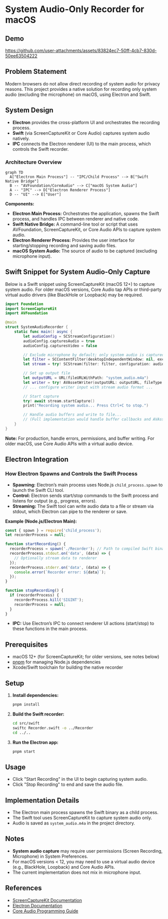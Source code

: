 # System Audio-Only Recorder for macOS

## Demo



https://github.com/user-attachments/assets/83824ec7-50ff-4cb7-830d-50ee63504222



## Problem Statement

Modern browsers do not allow direct recording of system audio for privacy reasons. This project provides a native solution for recording only system audio (excluding the microphone) on macOS, using Electron and Swift.

## System Design

- **Electron** provides the cross-platform UI and orchestrates the recording process.
- **Swift** (via ScreenCaptureKit or Core Audio) captures system audio natively.
- **IPC** connects the Electron renderer (UI) to the main process, which controls the Swift recorder.

### Architecture Overview

```mermaid
graph TD
  A["Electron Main Process"] -- "IPC/Child Process" --> B["Swift Native Bridge"]
  B -- "AVFoundation/CoreAudio" --> C["macOS System Audio"]
  A -- "IPC" --> D["Electron Renderer Process"]
  D -- "UI" --> E["User"]
```

**Components:**

- **Electron Main Process:** Orchestrates the application, spawns the Swift process, and handles IPC between renderer and native code.
- **Swift Native Bridge:** A command-line tool or script that uses AVFoundation, ScreenCaptureKit, or Core Audio APIs to capture system audio.
- **Electron Renderer Process:** Provides the user interface for starting/stopping recording and saving audio files.
- **macOS System Audio:** The source of audio to be captured (excluding microphone input).

## Swift Snippet for System Audio-Only Capture

Below is a Swift snippet using ScreenCaptureKit (macOS 12+) to capture system audio. For older macOS versions, Core Audio tap APIs or third-party virtual audio drivers (like BlackHole or Loopback) may be required.

```swift
import Foundation
import ScreenCaptureKit
import AVFoundation

@main
struct SystemAudioRecorder {
    static func main() async {
        let audioConfig = SCStreamConfiguration()
        audioConfig.capturesAudio = true
        audioConfig.capturesVideo = false

        // Exclude microphone by default; only system audio is captured
        let filter = SCContentFilter(desktopIndependentWindow: nil, exceptingWindows: [])
        let stream = try! SCStream(filter: filter, configuration: audioConfig, delegate: nil)

        // Set up output file
        let outputURL = URL(fileURLWithPath: "system_audio.m4a")
        let writer = try! AVAssetWriter(outputURL: outputURL, fileType: .m4a)
        // ... configure writer input with stream audio format ...

        // Start capture
        try! await stream.startCapture()
        print("Recording system audio... Press Ctrl+C to stop.")

        // Handle audio buffers and write to file...
        // (Full implementation would handle buffer callbacks and AVAssetWriter)
    }
}
```

**Note:** For production, handle errors, permissions, and buffer writing. For older macOS, use Core Audio APIs with a virtual audio device.

## Electron Integration

### How Electron Spawns and Controls the Swift Process

- **Spawning:** Electron’s main process uses Node.js `child_process.spawn` to launch the Swift CLI tool.
- **Control:** Electron sends start/stop commands to the Swift process and listens for output (e.g., progress, errors).
- **Streaming:** The Swift tool can write audio data to a file or stream via stdout, which Electron can pipe to the renderer or save.

**Example (Node.js/Electron Main):**
```js
const { spawn } = require('child_process');
let recorderProcess = null;

function startRecording() {
  recorderProcess = spawn('./Recorder'); // Path to compiled Swift binary
  recorderProcess.stdout.on('data', (data) => {
    // Optionally stream data to renderer
  });
  recorderProcess.stderr.on('data', (data) => {
    console.error(`Recorder error: ${data}`);
  });
}

function stopRecording() {
  if (recorderProcess) {
    recorderProcess.kill('SIGINT');
    recorderProcess = null;
  }
}
```

- **IPC:** Use Electron’s IPC to connect renderer UI actions (start/stop) to these functions in the main process.

## Prerequisites

- macOS 12+ (for ScreenCaptureKit; for older versions, see notes below)
- [pnpm](https://pnpm.io/) for managing Node.js dependencies
- Xcode/Swift toolchain for building the native recorder

## Setup

1. **Install dependencies:**
   ```sh
   pnpm install
   ```

2. **Build the Swift recorder:**
   ```sh
   cd src/swift
   swiftc Recorder.swift -o ../Recorder
   cd ../..
   ```

3. **Run the Electron app:**
   ```sh
   pnpm start
   ```

## Usage

- Click "Start Recording" in the UI to begin capturing system audio.
- Click "Stop Recording" to end and save the audio file.

## Implementation Details

- The Electron main process spawns the Swift binary as a child process.
- The Swift tool uses ScreenCaptureKit to capture system audio only.
- Audio is saved as `system_audio.m4a` in the project directory.

## Notes

- **System audio capture** may require user permissions (Screen Recording, Microphone) in System Preferences.
- For macOS versions < 12, you may need to use a virtual audio device (e.g., BlackHole, Loopback) and Core Audio APIs.
- The current implementation does not mix in microphone input.

## References

- [ScreenCaptureKit Documentation](https://developer.apple.com/documentation/screencapturekit)
- [Electron Documentation](https://www.electronjs.org/docs)
- [Core Audio Programming Guide](https://developer.apple.com/library/archive/documentation/MusicAudio/Conceptual/CoreAudioOverview/Introduction/Introduction.html) 
